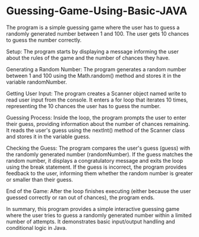 # Guessing-Game-Using-Basic-JAVA
The program is a simple guessing game where the user has to guess a randomly generated number between 1 and 100. The user gets 10 chances to guess the number correctly.

Setup: The program starts by displaying a message informing the user about the rules of the game and the number of chances they have.

Generating a Random Number: The program generates a random number between 1 and 100 using the Math.random() method and stores it in the variable randomNumber.

Getting User Input: The program creates a Scanner object named write to read user input from the console.
It enters a for loop that iterates 10 times, representing the 10 chances the user has to guess the number.

Guessing Process: Inside the loop, the program prompts the user to enter their guess, providing information about the number of chances remaining.
It reads the user's guess using the nextInt() method of the Scanner class and stores it in the variable guess.

Checking the Guess: The program compares the user's guess (guess) with the randomly generated number (randomNumber).
If the guess matches the random number, it displays a congratulatory message and exits the loop using the break statement.
If the guess is incorrect, the program provides feedback to the user, informing them whether the random number is greater or smaller than their guess.

End of the Game: After the loop finishes executing (either because the user guessed correctly or ran out of chances), the program ends.

In summary, this program provides a simple interactive guessing game where the user tries to guess a randomly generated number within a limited number of attempts. It demonstrates basic input/output handling and conditional logic in Java.

